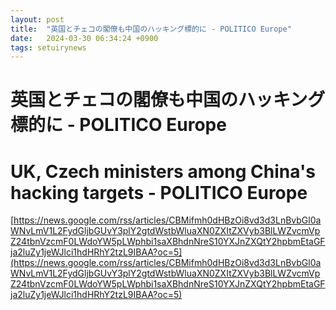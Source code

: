 ```yaml
---
layout: post
title:  "英国とチェコの閣僚も中国のハッキング標的に - POLITICO Europe"
date:   2024-03-30 06:34:24 +0900
tags: setuirynews 
---
```


# 英国とチェコの閣僚も中国のハッキング標的に - POLITICO Europe



# UK, Czech ministers among China's hacking targets - POLITICO Europe

[https://news.google.com/rss/articles/CBMifmh0dHBzOi8vd3d3LnBvbGl0aWNvLmV1L2FydGljbGUvY3plY2gtdWstbWluaXN0ZXItZXVyb3BlLWZvcmVpZ24tbnVzcmF0LWdoYW5pLWphbi1saXBhdnNreS10YXJnZXQtY2hpbmEtaGFja2luZy1jeWJlci1hdHRhY2tzL9IBAA?oc=5](https://news.google.com/rss/articles/CBMifmh0dHBzOi8vd3d3LnBvbGl0aWNvLmV1L2FydGljbGUvY3plY2gtdWstbWluaXN0ZXItZXVyb3BlLWZvcmVpZ24tbnVzcmF0LWdoYW5pLWphbi1saXBhdnNreS10YXJnZXQtY2hpbmEtaGFja2luZy1jeWJlci1hdHRhY2tzL9IBAA?oc=5)

